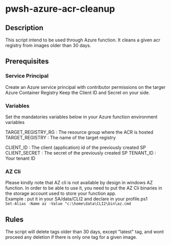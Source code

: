 # pwsh-azure-acr-cleanup

## Description

This script intend to be used through Azure function. It cleans a given acr registry from images older than 30 days.


## Prerequisites

### Service Principal

Create an Azure service principal with contributor permissions on the targer Azure Container Registry
Keep the Client ID and Secret on your side.

### Variables

Set the mandatories variables below in your Azure function environment variables

TARGET_REGISTRY_RG : The resource group where the ACR is hosted
TARGET_REGISTRY : The name of the target registry

CLIENT_ID : The client (application) id of the previously created SP
CLIENT_SECRET : The secret of the previously created SP
TENANT_ID : Your tenant ID

### AZ Cli

Please kindly note that AZ cli is not available by design in windows AZ function. In order to be
able to use it, you need to put the AZ Cli binaries in the storage account used to store your function app.<br/>
Example : put it in your SA/data/CLI2 and declare in your profile.ps1 <br/>
```Set-Alias -Name az -Value "c:\home\data\CLI2\bin\az.cmd``` <br/>


## Rules

The script will delete tags older than 30 days, except "latest" tag, and wont proceed any deletion if there is only one tag for a given image.


